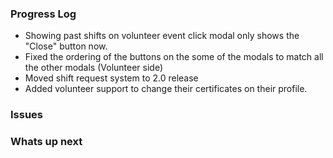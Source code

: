 ### Progress Log
- Showing past shifts on volunteer event click modal only shows the "Close" button now.
- Fixed the ordering of the buttons on the some of the modals to match all the other modals (Volunteer side)
- Moved shift request system to 2.0 release
- Added volunteer support to change their certificates on their profile.
### Issues

### Whats up next
<!--stackedit_data:
eyJoaXN0b3J5IjpbMTcxOTIxMTI1MSw5OTA3OTczMzEsMjA0Mj
Y4OTIwMiw3NzEyNjcwMTksLTI0Nzk2NTkyLDc3MTI2NzAxOV19

-->